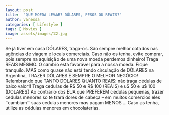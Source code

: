 ```yaml
---
layout: post
title:  "QUE MOEDA LEVAR? DÓLARES, PESOS OU REAIS?"
author: vanessa
categories: [ Lifestyle ]
tags: [ Movies ]
image: assets/images/12.jpg
---
```


Se já tiver em casa DÓLARES, traga-os. São sempre melhor cotados nas agências de viagem e locais comerciais. Caso não os tenha, evite comprar, pois sempre na aquisição de uma nova moeda perdemos dinheiro! Traga REAIS MESMO. O câmbio está favorável para a nossa moeda. Fique tranquilo. MAS como quase não está tendo circulação de DÓLARES na Argentina, TRAZER DÓLARES É SEMPRE O MELHOR NEGÓCIO! 
Relembrando que TANTO DOLARES QUANTO REAIS: não traga cédulas de baixo valor!! Traga cedulas de R$ 50 e R$ 100 (REAIS) e u$ 50 e u$ 100 (DOLARES)
Ao contrario dos EUA que PREFEREM cedulas pequenas, trazer cedulas menores so te trará dores de cabeça – em muitos comercios eles ¨cambiam¨ suas cedulas menores mas pagam MENOS ... Caso as tenha, utilize as cédulas menores em chocolaterias.